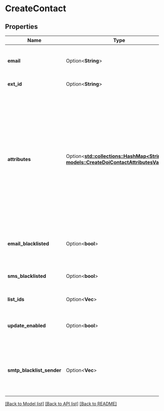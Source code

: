 # CreateContact

## Properties

Name | Type | Description | Notes
------------ | ------------- | ------------- | -------------
**email** | Option<**String**> | Email address of the user. **Mandatory if \"ext_id\"  & \"SMS\" field is not passed.**  | [optional]
**ext_id** | Option<**String**> | Pass your own Id to create a contact. | [optional]
**attributes** | Option<[**std::collections::HashMap<String, models::CreateDoiContactAttributesValue>**](createDoiContact_attributes_value.md)> | Pass the set of attributes and their values. The attribute's parameter should be passed in capital letter while creating a contact. Values that don't match the attribute type (e.g. text or string in a date attribute) will be ignored. **These attributes must be present in your Brevo account.**. For eg: **{\"FNAME\":\"Elly\", \"LNAME\":\"Roger\", \"COUNTRIES\":[\"India\",\"China\"]}**  | [optional]
**email_blacklisted** | Option<**bool**> | Set this field to blacklist the contact for emails (emailBlacklisted = true) | [optional]
**sms_blacklisted** | Option<**bool**> | Set this field to blacklist the contact for SMS (smsBlacklisted = true) | [optional]
**list_ids** | Option<**Vec<i64>**> | Ids of the lists to add the contact to | [optional]
**update_enabled** | Option<**bool**> | Facilitate to update the existing contact in the same request (updateEnabled = true) | [optional][default to false]
**smtp_blacklist_sender** | Option<**Vec<String>**> | transactional email forbidden sender for contact. Use only for email Contact ( only available if updateEnabled = true ) | [optional]

[[Back to Model list]](../README.md#documentation-for-models) [[Back to API list]](../README.md#documentation-for-api-endpoints) [[Back to README]](../README.md)


